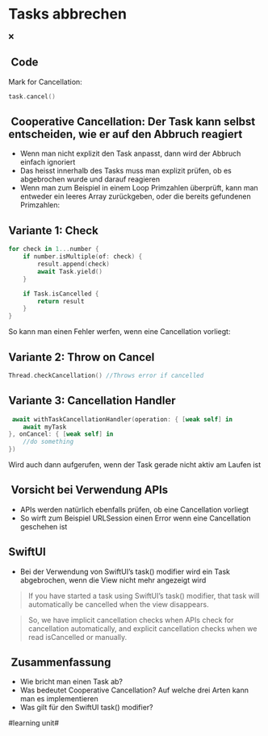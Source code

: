 # Tasks abbrechen
❌

##  Code

Mark for Cancellation:
```swift
task.cancel()
```


##  Cooperative Cancellation: Der Task kann selbst entscheiden, wie er auf den Abbruch reagiert

- Wenn man nicht explizit den Task anpasst, dann wird der Abbruch einfach ignoriert
- Das heisst innerhalb des Tasks muss man explizit prüfen, ob es abgebrochen wurde und darauf reagieren
- Wenn man zum Beispiel in einem Loop Primzahlen überprüft, kann man entweder ein leeres Array zurückgeben, oder die bereits gefundenen Primzahlen:

## Variante 1: Check
```swift
for check in 1...number {   
	if number.isMultiple(of: check) {
		result.append(check) 
		await Task.yield()
    }

	if Task.isCancelled {
		return result
	}
}
```

So kann man einen Fehler werfen, wenn eine Cancellation vorliegt:

## Variante 2: Throw on Cancel
```swift
Thread.checkCancellation() //Throws error if cancelled 
```

## Variante 3: Cancellation Handler


```swift
 await withTaskCancellationHandler(operation: { [weak self] in
	await myTask
}, onCancel: { [weak self] in
	//do something
})
```

Wird auch dann aufgerufen, wenn der Task gerade nicht aktiv am Laufen ist



##  Vorsicht bei Verwendung APIs

- APIs werden natürlich ebenfalls prüfen, ob eine Cancellation vorliegt
- So wirft zum Beispiel URLSession einen Error wenn eine Cancellation geschehen ist


## SwiftUI

- Bei der Verwendung von SwiftUI’s task() modifier wird ein Task abgebrochen, wenn die View nicht mehr angezeigt wird


> If you have started a task using SwiftUI’s task() modifier, that task will automatically be cancelled when the view disappears.

> So, we have implicit cancellation checks when APIs check for cancellation automatically, and explicit cancellation checks when we read isCancelled or manually.

##  Zusammenfassung
- Wie bricht man einen Task ab?
- Was bedeutet Cooperative Cancellation? Auf welche drei Arten kann man es implementieren
- Was gilt für den SwiftUI task() modifier?

#learning unit#
